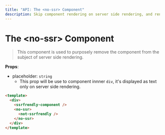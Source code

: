 ```yaml
---
title: "API: The <no-ssr> Component"
description: Skip component rendering on server side rendering, and rendering placeholder text.
---
```


# The &lt;no-ssr&gt; Component

> This component is used to purposely remove the component from the subject of server side rendering.

**Props**:
- placeholder: `string`
  - This prop will be use to component innner `div`, it's displayed as text only on server side rendering.

```html
<template>
  <div>
    <ssrfrendly-component />
    <no-ssr>
      <not-ssrfrendly />
    </no-ssr>
  </div>
</template>
```
